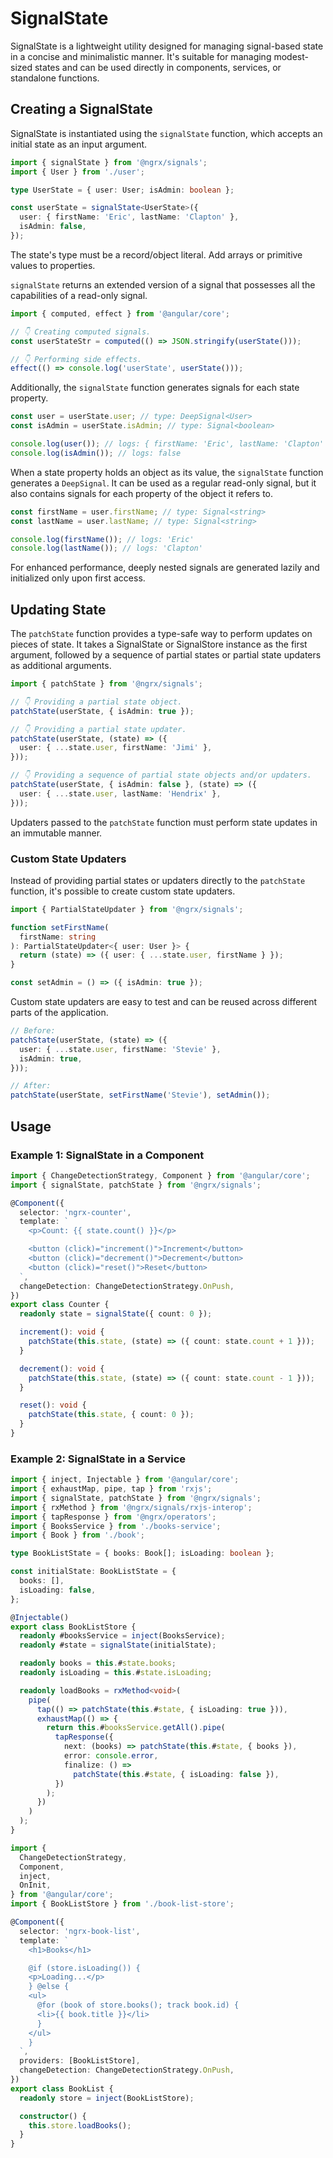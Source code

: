 # SignalState

SignalState is a lightweight utility designed for managing signal-based state in a concise and minimalistic manner.
It's suitable for managing modest-sized states and can be used directly in components, services, or standalone functions.

## Creating a SignalState

SignalState is instantiated using the `signalState` function, which accepts an initial state as an input argument.

```ts
import { signalState } from '@ngrx/signals';
import { User } from './user';

type UserState = { user: User; isAdmin: boolean };

const userState = signalState<UserState>({
  user: { firstName: 'Eric', lastName: 'Clapton' },
  isAdmin: false,
});
```

The state's type must be a record/object literal. Add arrays or primitive values to properties.

`signalState` returns an extended version of a signal that possesses all the capabilities of a read-only signal.

```ts
import { computed, effect } from '@angular/core';

// 👇 Creating computed signals.
const userStateStr = computed(() => JSON.stringify(userState()));

// 👇 Performing side effects.
effect(() => console.log('userState', userState()));
```

Additionally, the `signalState` function generates signals for each state property.

```ts
const user = userState.user; // type: DeepSignal<User>
const isAdmin = userState.isAdmin; // type: Signal<boolean>

console.log(user()); // logs: { firstName: 'Eric', lastName: 'Clapton' }
console.log(isAdmin()); // logs: false
```

When a state property holds an object as its value, the `signalState` function generates a `DeepSignal`.
It can be used as a regular read-only signal, but it also contains signals for each property of the object it refers to.

```ts
const firstName = user.firstName; // type: Signal<string>
const lastName = user.lastName; // type: Signal<string>

console.log(firstName()); // logs: 'Eric'
console.log(lastName()); // logs: 'Clapton'
```

<ngrx-docs-alert type="help">

For enhanced performance, deeply nested signals are generated lazily and initialized only upon first access.

</ngrx-docs-alert>

## Updating State

The `patchState` function provides a type-safe way to perform updates on pieces of state.
It takes a SignalState or SignalStore instance as the first argument, followed by a sequence of partial states or partial state updaters as additional arguments.

```ts
import { patchState } from '@ngrx/signals';

// 👇 Providing a partial state object.
patchState(userState, { isAdmin: true });

// 👇 Providing a partial state updater.
patchState(userState, (state) => ({
  user: { ...state.user, firstName: 'Jimi' },
}));

// 👇 Providing a sequence of partial state objects and/or updaters.
patchState(userState, { isAdmin: false }, (state) => ({
  user: { ...state.user, lastName: 'Hendrix' },
}));
```

<ngrx-docs-alert type="error">

Updaters passed to the `patchState` function must perform state updates in an immutable manner.

</ngrx-docs-alert>

### Custom State Updaters

Instead of providing partial states or updaters directly to the `patchState` function, it's possible to create custom state updaters.

```ts
import { PartialStateUpdater } from '@ngrx/signals';

function setFirstName(
  firstName: string
): PartialStateUpdater<{ user: User }> {
  return (state) => ({ user: { ...state.user, firstName } });
}

const setAdmin = () => ({ isAdmin: true });
```

Custom state updaters are easy to test and can be reused across different parts of the application.

```ts
// Before:
patchState(userState, (state) => ({
  user: { ...state.user, firstName: 'Stevie' },
  isAdmin: true,
}));

// After:
patchState(userState, setFirstName('Stevie'), setAdmin());
```

## Usage

### Example 1: SignalState in a Component

<ngrx-code-example header="counter.ts" linenums="true">

```ts
import { ChangeDetectionStrategy, Component } from '@angular/core';
import { signalState, patchState } from '@ngrx/signals';

@Component({
  selector: 'ngrx-counter',
  template: `
    <p>Count: {{ state.count() }}</p>

    <button (click)="increment()">Increment</button>
    <button (click)="decrement()">Decrement</button>
    <button (click)="reset()">Reset</button>
  `,
  changeDetection: ChangeDetectionStrategy.OnPush,
})
export class Counter {
  readonly state = signalState({ count: 0 });

  increment(): void {
    patchState(this.state, (state) => ({ count: state.count + 1 }));
  }

  decrement(): void {
    patchState(this.state, (state) => ({ count: state.count - 1 }));
  }

  reset(): void {
    patchState(this.state, { count: 0 });
  }
}
```

</ngrx-code-example>

### Example 2: SignalState in a Service


<ngrx-code-tabs linenums="true">
<ngrx-code-example header="books.store.ts">


```ts
import { inject, Injectable } from '@angular/core';
import { exhaustMap, pipe, tap } from 'rxjs';
import { signalState, patchState } from '@ngrx/signals';
import { rxMethod } from '@ngrx/signals/rxjs-interop';
import { tapResponse } from '@ngrx/operators';
import { BooksService } from './books-service';
import { Book } from './book';

type BookListState = { books: Book[]; isLoading: boolean };

const initialState: BookListState = {
  books: [],
  isLoading: false,
};

@Injectable()
export class BookListStore {
  readonly #booksService = inject(BooksService);
  readonly #state = signalState(initialState);

  readonly books = this.#state.books;
  readonly isLoading = this.#state.isLoading;

  readonly loadBooks = rxMethod<void>(
    pipe(
      tap(() => patchState(this.#state, { isLoading: true })),
      exhaustMap(() => {
        return this.#booksService.getAll().pipe(
          tapResponse({
            next: (books) => patchState(this.#state, { books }),
            error: console.error,
            finalize: () =>
              patchState(this.#state, { isLoading: false }),
          })
        );
      })
    )
  );
}
```

</ngrx-code-example>

<ngrx-code-example header="book-list.ts">

```ts
import {
  ChangeDetectionStrategy,
  Component,
  inject,
  OnInit,
} from '@angular/core';
import { BookListStore } from './book-list-store';

@Component({
  selector: 'ngrx-book-list',
  template: `
    <h1>Books</h1>

    @if (store.isLoading()) {
    <p>Loading...</p>
    } @else {
    <ul>
      @for (book of store.books(); track book.id) {
      <li>{{ book.title }}</li>
      }
    </ul>
    }
  `,
  providers: [BookListStore],
  changeDetection: ChangeDetectionStrategy.OnPush,
})
export class BookList {
  readonly store = inject(BookListStore);

  constructor() {
    this.store.loadBooks();
  }
}
```

</ngrx-code-example>
</ngrx-code-tabs>
